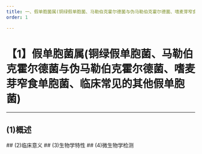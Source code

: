 ```yaml
---
title: 一、假单胞菌属(铜绿假单胞菌、马勒伯克霍尔德菌与伪马勒伯克霍尔德菌、嗜麦芽窄食单胞菌、临床常见的其他假单胞菌)
order: 1

---
```


# 【1】假单胞菌属(铜绿假单胞菌、马勒伯克霍尔德菌与伪马勒伯克霍尔德菌、嗜麦芽窄食单胞菌、临床常见的其他假单胞菌)

<kaodian :text="'微生物学检验记忆卡'" />

<!-- ###### 第十章 不发酵革兰氏阴性菌属

> 微生物学检验 -->

<beitiW/>

---

## (1)概述

<son :text="'微生物学检验记忆卡'" text1="(1)概述" :textOption="[['了解',' 基本知识','专业知识'],['了解',' 基本知识','专业知识'],['熟悉',' 基本知识','专业知识']]" />
## (2)临床意义
<son :text="'微生物学检验记忆卡'" text1="(2)临床意义" :textOption="[['了解',' 相关专业知识','专业知识'],['熟悉',' 相关专业知识','专业知识'],['掌握',' 相关专业知识','专业知识']]" />
## (3)生物学特性
<son :text="'微生物学检验记忆卡'" text1="(3)生物学特性" :textOption="[['掌握',' 基本知识','专业知识'],['掌握',' 基本知识','专业知识'],['熟练掌握',' 基本知识','专业知识']]" />
## (4)微生物学检测
<son :text="'微生物学检验记忆卡'" text1="(4)微生物学检测" :textOption="[['掌握','专业知识','专业实践能力'],['掌握','专业知识','专业实践能力'],['熟练掌握','专业知识','专业实践能力']]" />
